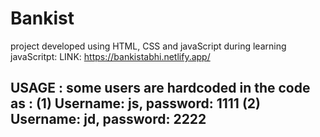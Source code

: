 # Bankist
project developed using HTML, CSS and javaScript during learning javaScritpt: LINK: https://bankistabhi.netlify.app/

## USAGE : some users are hardcoded in the code as : (1) Username: js, password: 1111  (2) Username: jd, password: 2222

